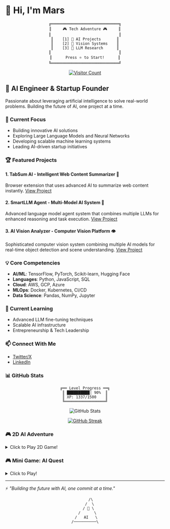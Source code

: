 # 👋 Hi, I'm Mars

<div align="center">

```ascii
╔══════════════════════════════╗
║     🎮 Tech Adventure 🎮     ║
║                              ║
║    [1] 🤖 AI Projects       ║
║    [2] 🔬 Vision Systems    ║
║    [3] 🧠 LLM Research      ║
║                              ║
║      Press ⭐ to Start!      ║
╚══════════════════════════════╝
```

[![Visitor Count](https://profile-counter.glitch.me/MarsX-2002/count.svg)](https://github.com/MarsX-2002)

</div>

## 🚀 AI Engineer & Startup Founder

Passionate about leveraging artificial intelligence to solve real-world problems. Building the future of AI, one project at a time.

### 🔭 Current Focus
- Building innovative AI solutions
- Exploring Large Language Models and Neural Networks
- Developing scalable machine learning systems
- Leading AI-driven startup initiatives

### 🏆 Featured Projects

#### 1. TabSum AI - Intelligent Web Content Summarizer 🤖
Browser extension that uses advanced AI to summarize web content instantly.
[View Project](https://github.com/MarsX-2002/tabsum-ai)

#### 2. SmartLLM Agent - Multi-Model AI System 🧠
Advanced language model agent system that combines multiple LLMs for enhanced reasoning and task execution.
[View Project](https://github.com/MarsX-2002/smart-llm-agent)

#### 3. AI Vision Analyzer - Computer Vision Platform 👁️
Sophisticated computer vision system combining multiple AI models for real-time object detection and scene understanding.
[View Project](https://github.com/MarsX-2002/ai-vision-analyzer)

### 💡 Core Competencies
- **AI/ML**: TensorFlow, PyTorch, Scikit-learn, Hugging Face
- **Languages**: Python, JavaScript, SQL
- **Cloud**: AWS, GCP, Azure
- **MLOps**: Docker, Kubernetes, CI/CD
- **Data Science**: Pandas, NumPy, Jupyter

### 🌱 Current Learning
- Advanced LLM fine-tuning techniques
- Scalable AI infrastructure
- Entrepreneurship & Tech Leadership

### 📫 Connect With Me
- [Twitter/X](https://x.com/mickeyfounder)
- [LinkedIn](https://x.com/mickeyfounder)

### 📊 GitHub Stats

<div align="center">

```ascii
╔══ Level Progress ══╗
║ ██████████░ 90%  ║
║ XP: 1337/1500    ║
╚══════════════════╝
```

![GitHub Stats](https://github-readme-stats.vercel.app/api?username=MarsX-2002&show_icons=true&theme=radical)

[![GitHub Streak](https://github-readme-streak-stats.herokuapp.com/?user=MarsX-2002&theme=radical)](https://git.io/streak-stats)

</div>

### 🎮 2D AI Adventure
<details>
<summary>Click to Play 2D Game!</summary>

```ascii
╔════════════════ AI WORLD ═══════════════╗
║ ⭐️ Level 1: The Silicon Valley Quest    ║
╠══════════════════════════════════════════╣
║     🏔️  🏔️  🏔️  🏔️  🏔️  🏔️  🏔️  🏔️     ║
║ 🌲  ⬜  ⬜  ⬜  ⬜  ⬜  ⬜  🏰  🌲 ║
║ 🌲  ⬜  🤖  ⬜  ⬜  ⬜  ⬜  ⬜  🌲 ║
║ 🌲  ⬜  ⬜  ⬜  📦  ⬜  💻  ⬜  🌲 ║
║ 🌲  ⬜  ⬜  🔥  ⬜  ⬜  ⬜  ⬜  🌲 ║
║ 🌲  🏢  ⬜  ⬜  ⬜  ⬜  ⬜  ⬜  🌲 ║
║     🌲  🌲  🌲  🌲  🌲  🌲  🌲      ║
╠══════════════════════════════════════════╣
║  🤖 = You   🏰 = Goal   💻 = Power-up   ║
║  📦 = AI Model   🔥 = Bug   🏢 = Start  ║
╠══════════════════════════════════════════╣
║ Controls (comment in Issues):            ║
║ ⬆️: up  |  ⬇️: down  |  ⬅️: left  |  ➡️: right ║
╚══════════════════════════════════════════╝
```

**How to Play:**
1. Create a new issue titled "2D Game: Move [direction]"
2. Comment with your move: ⬆️, ⬇️, ⬅️, or ➡️
3. I'll update the game state in response!

**Mission:** Guide your AI bot (🤖) from the Start (🏢) to the Goal (🏰)!

**Rules:**
- Collect AI Models (📦) to gain points
- Get Power-ups (💻) for special abilities
- Avoid Bugs (🔥) that decrease health
- Reach the Goal (🏰) to complete the level

**Current Stats:**
```ascii
╔═══════════════════════════╗
║ Health: ❤️❤️❤️             ║
║ Score: 0                  ║
║ Power-ups: 0             ║
║ AI Models: 0/3           ║
╚═══════════════════════════╝
```

**Special Moves:**
- 🔄 Collect 2 AI Models to unlock "Debug Mode"
- ⚡ Get a Power-up to enable "Jump" ability
- 🛡️ Complete level with all AI Models for bonus points!

</details>

### 🎮 Mini Game: AI Quest
<details>
<summary>Click to Play!</summary>

```ascii
╔═══════════════════════════════════════════════╗
║           🤖 AI Quest - Text Adventure        ║
╠═══════════════════════════════════════════════╣
║  You are an AI researcher in Silicon Valley.  ║
║  Your mission: Advance AI technology while    ║
║  maintaining ethical guidelines.              ║
║                                              ║
║  HOW TO PLAY:                                ║
║  1. Click [New Issue] on this repository     ║
║  2. Title: "AI Quest: [Your Choice]"         ║
║  3. Choose your action in the comment:       ║
║                                              ║
║     [1] 🧪 Research new AI models            ║
║         Risk: Medium | Reward: High          ║
║                                              ║
║     [2] 🌐 Deploy to production              ║
║         Risk: High | Reward: Very High       ║
║                                              ║
║     [3] 📚 Study documentation               ║
║         Risk: Low | Reward: Medium           ║
║                                              ║
║  Each choice affects your:                   ║
║  - XP (Experience Points)                    ║
║  - Research Progress                         ║
║  - AI Ethics Rating                          ║
╠═══════════════════════════════════════════════╣
║  Current Stats:                              ║
║  🎮 Level: 7  |  ⭐ XP: 156/200              ║
║  🏆 Achievements: 3/10                       ║
║  📊 Research Progress: ███████░░░ 70%        ║
║  🤝 AI Ethics Rating: ████████░░ 80%         ║
╚═══════════════════════════════════════════════╝
```

**Latest Achievement:** 🌟 "Early AI Explorer"

**Active Quests:**
1. 🔬 "Neural Network Pioneer" - Design a breakthrough AI architecture
2. 🛡️ "Ethics Guardian" - Maintain high ethical standards in AI development
3. 📱 "Deploy & Scale" - Successfully deploy an AI system to production

**Rewards:**
- 🏅 Custom badges on your profile
- 🌟 Special achievements
- 📈 Higher GitHub stats visibility
- 🎨 Unique ASCII art unlocks

</details>

---
⚡ *"Building the future with AI, one commit at a time."*

<div align="center">

```ascii
     /\
    /  \
   / 🚀 \
  /      \
 /   AI   \
/──────────\
```

</div>
